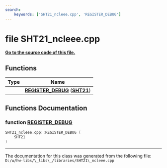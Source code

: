 ```yaml
---
search:
    keywords: ['SHT21_ncleee.cpp', 'REGISTER_DEBUG']
---
```


# file SHT21\_ncleee.cpp

**[Go to the source code of this file.](_s_h_t21__ncleee_8cpp_source.md)**
## Functions

|Type|Name|
|-----|-----|
||[**REGISTER\_DEBUG**](_s_h_t21__ncleee_8cpp.md#1afef74d8c2f59f71cdc1ee0d2775f9203) (**[SHT21](class_s_h_t21.md)**) |


## Functions Documentation

### function <a id="1afef74d8c2f59f71cdc1ee0d2775f9203" href="#1afef74d8c2f59f71cdc1ee0d2775f9203">REGISTER\_DEBUG</a>

```cpp
SHT21_ncleee.cpp::REGISTER_DEBUG (
    SHT21 
)
```





----------------------------------------
The documentation for this class was generated from the following file: `D:/w/hw-libs/\_libs\_/libraries/SHT21\_ncleee.cpp`

